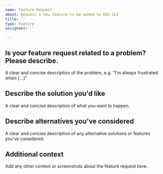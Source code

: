```yaml
---
name: Feature Request
about: Request a new feature to be added to UI5 CLI
title: ''
type: Feature
assignees: ''

---
```


<!--
Hey there 👋 Please also have a look at our guidelines on feature requests:
https://github.com/UI5/cli/blob/main/CONTRIBUTING.md#-feature-requests
-->

## Is your feature request related to a problem? Please describe.
A clear and concise description of the problem, e.g. "I'm always frustrated when {...}"

## Describe the solution you'd like
A clear and concise description of what you want to happen.

## Describe alternatives you've considered
A clear and concise description of any alternative solutions or features you've considered.

## Additional context
Add any other context or screenshots about the feature request here.
